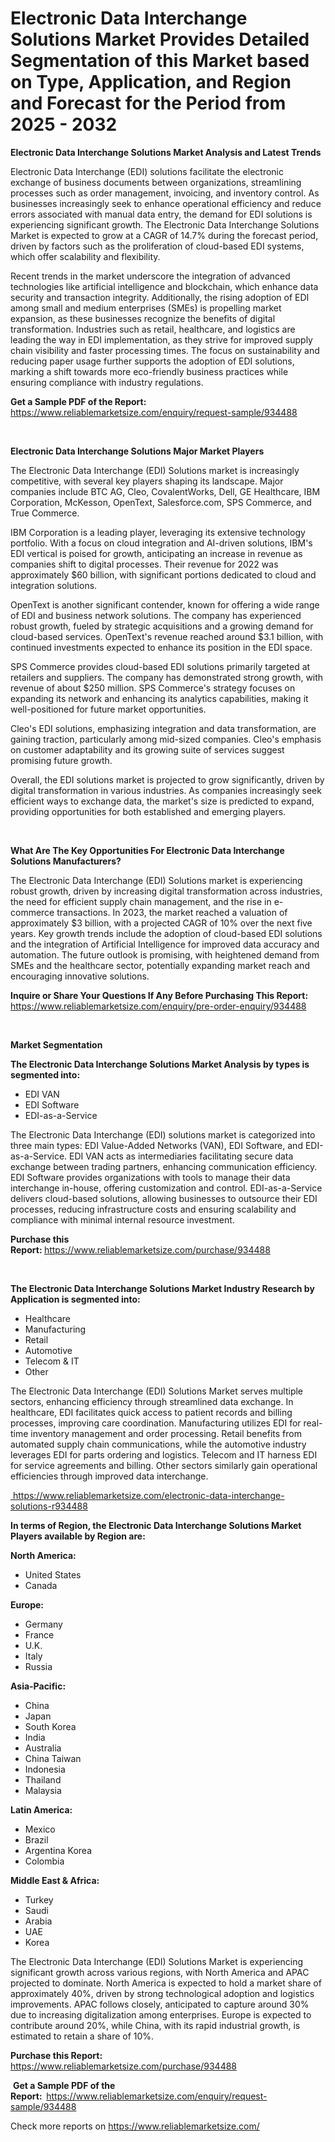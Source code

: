 <p><h1>Electronic Data Interchange Solutions Market Provides Detailed Segmentation of this Market based on Type, Application, and Region and Forecast for the Period from 2025 - 2032</h1></p><p><strong>Electronic Data Interchange Solutions Market Analysis and Latest Trends</strong></p>
<p><p>Electronic Data Interchange (EDI) solutions facilitate the electronic exchange of business documents between organizations, streamlining processes such as order management, invoicing, and inventory control. As businesses increasingly seek to enhance operational efficiency and reduce errors associated with manual data entry, the demand for EDI solutions is experiencing significant growth. The Electronic Data Interchange Solutions Market is expected to grow at a CAGR of 14.7% during the forecast period, driven by factors such as the proliferation of cloud-based EDI systems, which offer scalability and flexibility. </p><p>Recent trends in the market underscore the integration of advanced technologies like artificial intelligence and blockchain, which enhance data security and transaction integrity. Additionally, the rising adoption of EDI among small and medium enterprises (SMEs) is propelling market expansion, as these businesses recognize the benefits of digital transformation. Industries such as retail, healthcare, and logistics are leading the way in EDI implementation, as they strive for improved supply chain visibility and faster processing times. The focus on sustainability and reducing paper usage further supports the adoption of EDI solutions, marking a shift towards more eco-friendly business practices while ensuring compliance with industry regulations.</p></p>
<p><strong>Get a Sample PDF of the Report:&nbsp;</strong> <a href="https://www.reliablemarketsize.com/enquiry/request-sample/934488?utm_campaign=2439&utm_medium=2&utm_source=Github&utm_content=ia&utm_term=07032025&utm_id=electronic-data-interchange-solutions">https://www.reliablemarketsize.com/enquiry/request-sample/934488</a></p>
<p>&nbsp;</p>
<p><strong>Electronic Data Interchange Solutions Major Market Players</strong></p>
<p><p>The Electronic Data Interchange (EDI) Solutions market is increasingly competitive, with several key players shaping its landscape. Major companies include BTC AG, Cleo, CovalentWorks, Dell, GE Healthcare, IBM Corporation, McKesson, OpenText, Salesforce.com, SPS Commerce, and True Commerce.</p><p>IBM Corporation is a leading player, leveraging its extensive technology portfolio. With a focus on cloud integration and AI-driven solutions, IBM's EDI vertical is poised for growth, anticipating an increase in revenue as companies shift to digital processes. Their revenue for 2022 was approximately $60 billion, with significant portions dedicated to cloud and integration solutions.</p><p>OpenText is another significant contender, known for offering a wide range of EDI and business network solutions. The company has experienced robust growth, fueled by strategic acquisitions and a growing demand for cloud-based services. OpenText's revenue reached around $3.1 billion, with continued investments expected to enhance its position in the EDI space.</p><p>SPS Commerce provides cloud-based EDI solutions primarily targeted at retailers and suppliers. The company has demonstrated strong growth, with revenue of about $250 million. SPS Commerce's strategy focuses on expanding its network and enhancing its analytics capabilities, making it well-positioned for future market opportunities.</p><p>Cleo's EDI solutions, emphasizing integration and data transformation, are gaining traction, particularly among mid-sized companies. Cleo's emphasis on customer adaptability and its growing suite of services suggest promising future growth.</p><p>Overall, the EDI solutions market is projected to grow significantly, driven by digital transformation in various industries. As companies increasingly seek efficient ways to exchange data, the market's size is predicted to expand, providing opportunities for both established and emerging players.</p></p>
<p>&nbsp;</p>
<p><strong>What Are The Key Opportunities For Electronic Data Interchange Solutions Manufacturers?</strong></p>
<p><p>The Electronic Data Interchange (EDI) Solutions market is experiencing robust growth, driven by increasing digital transformation across industries, the need for efficient supply chain management, and the rise in e-commerce transactions. In 2023, the market reached a valuation of approximately $3 billion, with a projected CAGR of 10% over the next five years. Key growth trends include the adoption of cloud-based EDI solutions and the integration of Artificial Intelligence for improved data accuracy and automation. The future outlook is promising, with heightened demand from SMEs and the healthcare sector, potentially expanding market reach and encouraging innovative solutions.</p></p>
<p><strong>Inquire or Share Your Questions If Any Before Purchasing This Report:</strong> <a href="https://www.reliablemarketsize.com/enquiry/pre-order-enquiry/934488?utm_campaign=2439&utm_medium=2&utm_source=Github&utm_content=ia&utm_term=07032025&utm_id=electronic-data-interchange-solutions">https://www.reliablemarketsize.com/enquiry/pre-order-enquiry/934488</a></p>
<p>&nbsp;</p>
<p><strong>Market Segmentation</strong></p>
<p><strong>The Electronic Data Interchange Solutions Market Analysis by types is segmented into:</strong></p>
<p><ul><li>EDI VAN</li><li>EDI Software</li><li>EDI-as-a-Service</li></ul></p>
<p><p>The Electronic Data Interchange (EDI) solutions market is categorized into three main types: EDI Value-Added Networks (VAN), EDI Software, and EDI-as-a-Service. EDI VAN acts as intermediaries facilitating secure data exchange between trading partners, enhancing communication efficiency. EDI Software provides organizations with tools to manage their data interchange in-house, offering customization and control. EDI-as-a-Service delivers cloud-based solutions, allowing businesses to outsource their EDI processes, reducing infrastructure costs and ensuring scalability and compliance with minimal internal resource investment.</p></p>
<p><strong>Purchase this Report:&nbsp;</strong><a href="https://www.reliablemarketsize.com/purchase/934488?utm_campaign=2439&utm_medium=2&utm_source=Github&utm_content=ia&utm_term=07032025&utm_id=electronic-data-interchange-solutions">https://www.reliablemarketsize.com/purchase/934488</a></p>
<p>&nbsp;</p>
<p><strong>The Electronic Data Interchange Solutions Market Industry Research by Application is segmented into:</strong></p>
<p><ul><li>Healthcare</li><li>Manufacturing</li><li>Retail</li><li>Automotive</li><li>Telecom & IT</li><li>Other</li></ul></p>
<p><p>The Electronic Data Interchange (EDI) Solutions Market serves multiple sectors, enhancing efficiency through streamlined data exchange. In healthcare, EDI facilitates quick access to patient records and billing processes, improving care coordination. Manufacturing utilizes EDI for real-time inventory management and order processing. Retail benefits from automated supply chain communications, while the automotive industry leverages EDI for parts ordering and logistics. Telecom and IT harness EDI for service agreements and billing. Other sectors similarly gain operational efficiencies through improved data interchange.</p></p>
<p><a href="https://www.reliablemarketsize.com/electronic-data-interchange-solutions-r934488?utm_campaign=2439&utm_medium=2&utm_source=Github&utm_content=ia&utm_term=07032025&utm_id=electronic-data-interchange-solutions">&nbsp;https://www.reliablemarketsize.com/electronic-data-interchange-solutions-r934488</a></p>
<p><strong>In terms of Region, the Electronic Data Interchange Solutions Market Players available by Region are:</strong></p>
<p>
    <p> <strong> North America: </strong>
        <ul>
            <li>United States</li>
            <li>Canada</li>
        </ul>
        </p> 
    <p> <strong> Europe: </strong>
        <ul>
            <li>Germany</li>
            <li>France</li>
            <li>U.K.</li>
            <li>Italy</li>
            <li>Russia</li>
        </ul>
        </p> 
    <p> <strong> Asia-Pacific: </strong>
        <ul>
            <li>China</li>
            <li>Japan</li>
            <li>South Korea</li>
            <li>India</li>
            <li>Australia</li>
            <li>China Taiwan</li>
            <li>Indonesia</li>
            <li>Thailand</li>
            <li>Malaysia</li>
        </ul>
        </p> 
    <p> <strong> Latin America: </strong>
        <ul>
            <li>Mexico</li>
            <li>Brazil</li>
            <li>Argentina Korea</li>
            <li>Colombia</li>
        </ul>
        </p> 
    <p> <strong> Middle East & Africa: </strong>
        <ul>
            <li>Turkey</li>
            <li>Saudi</li>
            <li>Arabia</li>
            <li>UAE</li>
            <li>Korea</li>
        </ul>
    </p>
    </p>
<p><p>The Electronic Data Interchange (EDI) Solutions Market is experiencing significant growth across various regions, with North America and APAC projected to dominate. North America is expected to hold a market share of approximately 40%, driven by strong technological adoption and logistics improvements. APAC follows closely, anticipated to capture around 30% due to increasing digitalization among enterprises. Europe is expected to contribute around 20%, while China, with its rapid industrial growth, is estimated to retain a share of 10%.</p></p>
<p><strong>Purchase this Report: </strong><a href="https://www.reliablemarketsize.com/purchase/934488?utm_campaign=2439&utm_medium=2&utm_source=Github&utm_content=ia&utm_term=07032025&utm_id=electronic-data-interchange-solutions">https://www.reliablemarketsize.com/purchase/934488</a></p>
<p>&nbsp;<strong>Get a Sample PDF of the Report:&nbsp;&nbsp;</strong><a href="https://www.reliablemarketsize.com/enquiry/request-sample/934488?utm_campaign=2439&utm_medium=2&utm_source=Github&utm_content=ia&utm_term=07032025&utm_id=electronic-data-interchange-solutions">https://www.reliablemarketsize.com/enquiry/request-sample/934488</a></p>
<p><strong></strong></p>
<p>Check more reports on <a href="https://www.reliablemarketsize.com/?utm_campaign=2439&utm_medium=2&utm_source=Github&utm_content=ia&utm_term=07032025&utm_id=electronic-data-interchange-solutions">https://www.reliablemarketsize.com/</a></p>